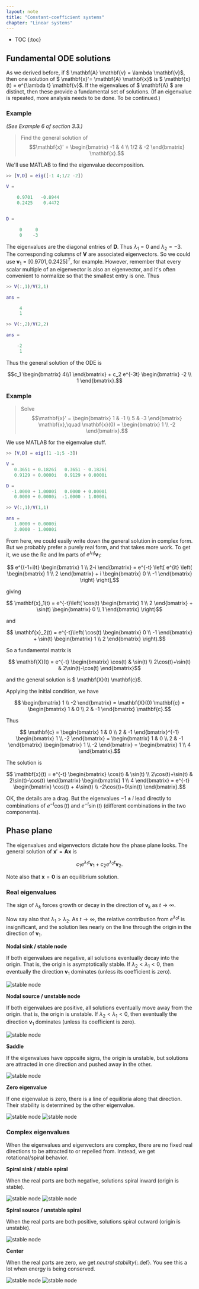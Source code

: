```yaml
---
layout: note
title: "Constant-coefficient systems"
chapter: "Linear systems"
---
```

* TOC
{:toc}

## Fundamental ODE solutions

As we derived before, if $ \mathbf{A} \mathbf{v} = \lambda \mathbf{v}$, then one solution of $ \mathbf{x}'= \mathbf{A} \mathbf{x}$ is $ \mathbf{x}(t) = e^{\lambda t} \mathbf{v}$. If the eigenvalues of $ \mathbf{A} $ are distinct, then these provide a fundamental set of solutions. (If an eigenvalue is repeated, more analysis needs to be done. To be continued.)

### Example

*(See Example 6 of section 3.3.)*

> Find the general solution of
> $$\mathbf{x}' = \begin{bmatrix} -1 & 4 \\ 1/2 & -2 \end{bmatrix} \mathbf{x}.$$

We'll use MATLAB to find the eigenvalue decomposition.

~~~matlab
>> [V,D] = eig([-1 4;1/2 -2])

V =

    0.9701   -0.8944
    0.2425    0.4472


D =

     0     0
     0    -3
~~~

The eigenvalues are the diagonal entries of $\mathbf{D}$. Thus $\lambda_1=0$ and $\lambda_2=-3$. The corresponding columns of $\mathbf{V}$ are associated eigenvectors. So we could use $\mathbf{v}_1=[0.9701,0.2425]^T$, for example. However, remember that every scalar multiple of an eigenvector is also an eigenvector, and it's often convenient to normalize so that the smallest entry is one. Thus

~~~matlab
>> V(:,1)/V(2,1)

ans =

     4
     1

>> V(:,2)/V(2,2)

ans =

    -2
     1
~~~

Thus the general solution of the ODE is

$$c_1 \begin{bmatrix} 4\\1 \end{bmatrix} + c_2 e^{-3t} \begin{bmatrix} -2 \\ 1 \end{bmatrix}.$$


### Example

> Solve
> $$\mathbf{x}' = \begin{bmatrix} 1 & -1 \\ 5 & -3 \end{bmatrix} \mathbf{x},\quad \mathbf{x}(0) = \begin{bmatrix} 1 \\ -2 \end{bmatrix}.$$

We use MATLAB for the eigenvalue stuff.

~~~matlab
>> [V,D] = eig([1 -1;5 -3])

V =
   0.3651 + 0.1826i   0.3651 - 0.1826i
   0.9129 + 0.0000i   0.9129 + 0.0000i

D =
  -1.0000 + 1.0000i   0.0000 + 0.0000i
   0.0000 + 0.0000i  -1.0000 - 1.0000i

>> V(:,1)/V(1,1)  

ans =
   1.0000 + 0.0000i
   2.0000 - 1.0000i
~~~

From here, we could easily write down the general solution in complex form. But we probably prefer a purely real form, and that takes more work. To get it, we use the Re and Im parts of $e^{\lambda_1t}\mathbf{v}_1$:

$$ e^{(-1+i)t} \begin{bmatrix} 1 \\ 2-i \end{bmatrix}  = e^{-t} \left[  e^{it} \left( \begin{bmatrix} 1 \\ 2 \end{bmatrix} + i \begin{bmatrix} 0 \\ -1 \end{bmatrix} \right) \right],$$

giving

$$ \mathbf{x}_1(t) = e^{-t}\left( \cos(t) \begin{bmatrix} 1 \\ 2 \end{bmatrix} + \sin(t) \begin{bmatrix} 0 \\ 1 \end{bmatrix} \right)$$ 

and

$$ \mathbf{x}_2(t) = e^{-t}\left( \cos(t) \begin{bmatrix} 0 \\ -1 \end{bmatrix} + \sin(t) \begin{bmatrix} 1 \\ 2 \end{bmatrix} \right).$$

So a fundamental matrix is

$$ \mathbf{X}(t) = e^{-t} \begin{bmatrix} \cos(t) & \sin(t) \\ 2\cos(t)+\sin(t) & 2\sin(t)-\cos(t) \end{bmatrix}$$

and the general solution is $ \mathbf{X}(t) \mathbf{c}$.

Applying the initial condition, we have 

$$ \begin{bmatrix} 1 \\ -2 \end{bmatrix} = \mathbf{X}(0) \mathbf{c} = \begin{bmatrix} 1 & 0 \\ 2 & -1 \end{bmatrix} \mathbf{c}.$$

Thus

$$ \mathbf{c} = \begin{bmatrix} 1 & 0 \\ 2 & -1 \end{bmatrix}^{-1} \begin{bmatrix} 1 \\ -2 \end{bmatrix}
= \begin{bmatrix} 1 & 0 \\ 2 & -1 \end{bmatrix} \begin{bmatrix} 1 \\ -2 \end{bmatrix} = \begin{bmatrix} 1 \\ 4 \end{bmatrix}.$$

The solution is

$$ \mathbf{x}(t) =  e^{-t} \begin{bmatrix} \cos(t) & \sin(t) \\ 2\cos(t)+\sin(t) & 2\sin(t)-\cos(t) \end{bmatrix} \begin{bmatrix} 1 \\ 4 \end{bmatrix} = e^{-t} \begin{bmatrix} \cos(t) + 4\sin(t) \\ -2\cos(t)+9\sin(t) \end{bmatrix}.$$

OK, the details are a drag. But the eigenvalues $-1\pm i$ lead directly to combinations of $e^{-t}\cos(t)$ and $e^{-t}\sin(t)$ (different combinations in the two components). 

## Phase plane

The eigenvalues and eigenvectors dictate how the phase plane looks. The general solution of $\mathbf{x}' = \mathbf{A}\mathbf{x}$   is

$$c_1 e^{\lambda_1 t} \mathbf{v}_1 + c_2 e^{\lambda_2 t} \mathbf{v}_2.$$

Note also that $\mathbf{x}=\boldsymbol{0}$ is an equilibrium solution. 

### Real eigenvalues

The sign of $\lambda_k$ forces growth or decay in the direction of $\mathbf{v}_k$ as $t\to\infty$. 

Now say also that $\lambda_1>\lambda_2$. As $t\to\infty$, the relative contribution from $e^{\lambda_2 t}$ is insignificant, and the solution lies nearly on the line through the origin in the direction of $\mathbf{v}_1$.


**Nodal sink / stable node**

If both eigenvalues are negative, all solutions eventually decay into the origin. That is, the origin is asymptotically stable. If $\lambda_2<\lambda_1<0$, then eventually the direction $\mathbf{v}_1$ dominates (unless its coefficient is zero).

![stable node](phaseplane2.svg) 

**Nodal source / unstable node**

If both eigenvalues are positive, all solutions eventually move away from the origin. that is, the origin is unstable. If $\lambda_2<\lambda_1<0$, then eventually the direction $\mathbf{v}_1$ dominates (unless its coefficient is zero).

![stable node](phaseplane4.svg)

**Saddle**

If the eigenvalues have opposite signs, the origin is unstable, but solutions are attracted in one direction and pushed away in the other.

![stable node](phaseplane5.svg)

**Zero eigenvalue**

If one eigenvalue is zero, there is a line of equilibria along that direction. Their stability is determined by the other eigenvalue.

![stable node](phaseplane6.svg)
![stable node](phaseplane7.svg)

### Complex eigenvalues

When the eigenvalues and eigenvectors are complex, there are no fixed real directions to be attracted to or repelled from. Instead, we get rotational/spiral behavior.

**Spiral sink / stable spiral**

When the real parts are both negative, solutions spiral inward (origin is stable).

![stable node](phaseplane8.svg)
![stable node](phaseplane9.svg)

**Spiral source / unstable spiral**

When the real parts are both positive, solutions spiral outward (origin is unstable).

![stable node](phaseplane10.svg)

**Center**

When the real parts are zero, we get *neutral stability*{:.def}. You see this a lot when energy is being conserved.

![stable node](phaseplane11.svg)
![stable node](phaseplane12.svg)



